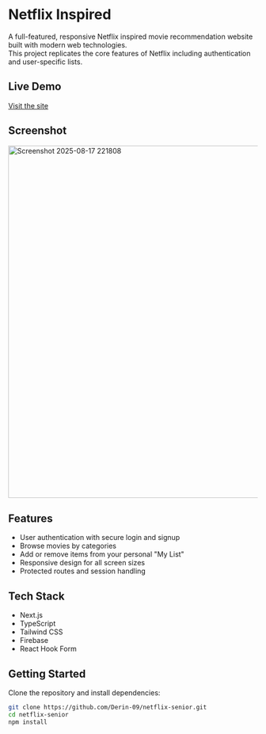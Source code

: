 # Netflix Inspired

A full-featured, responsive Netflix inspired movie recommendation website built with modern web technologies.  
This project replicates the core features of Netflix including authentication and user-specific lists.

## Live Demo  
[Visit the site](https://myflix-movies.vercel.app/)

## Screenshot

<img width="1596" height="712" alt="Screenshot 2025-08-17 221808" src="https://github.com/user-attachments/assets/2df79d04-f01d-440c-a4ea-0571751ca563" />



## Features

- User authentication with secure login and signup
- Browse movies by categories
- Add or remove items from your personal "My List"
- Responsive design for all screen sizes
- Protected routes and session handling

## Tech Stack

- Next.js  
- TypeScript  
- Tailwind CSS  
- Firebase
- React Hook Form  

## Getting Started

Clone the repository and install dependencies:

```bash
git clone https://github.com/Derin-09/netflix-senior.git
cd netflix-senior
npm install
